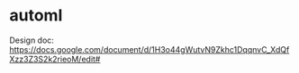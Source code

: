 # automl

Design doc: https://docs.google.com/document/d/1H3o44gWutvN9Zkhc1DqqnvC_XdQfXzz3Z3S2k2rieoM/edit#
